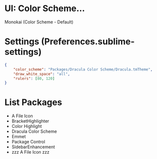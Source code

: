 # UI: Color Scheme...
Monokai (Color Scheme - Default)

# Settings (Preferences.sublime-settings)
```json
{
	"color_scheme": "Packages/Dracula Color Scheme/Dracula.tmTheme",
	"draw_white_space": "all",
	"rulers": [80, 120]
}
```

# List Packages
- A File Icon
- BracketHighlighter
- Color Highlight
- Dracula Color Scheme
- Emmet
- Package Control
- SidebarEnhancement
- zzz A File Icon zzz
